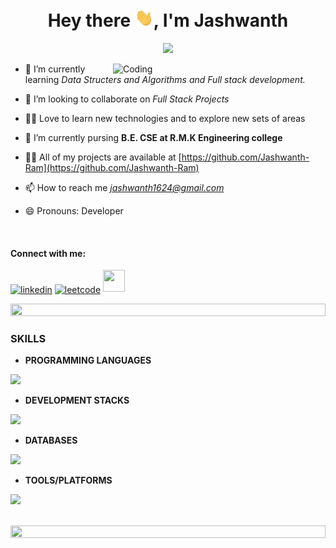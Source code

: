 <h1 align="center">Hey there <img src="https://raw.githubusercontent.com/ABSphreak/ABSphreak/master/gifs/Hi.gif" width="30px">, I'm Jashwanth</h1>
<p align="center">
  <a href="https://github.com/Ratheshan03/readme-typing-svg"><img src="https://readme-typing-svg.herokuapp.com?lines=Computer+Science+Undergraduate;Aspiring+Software+Engineer&center=true&width=500&height=50"></a>
</p>


<img align="right" alt="Coding" width="340" src="https://user-images.githubusercontent.com/74038190/229223263-cf2e4b07-2615-4f87-9c38-e37600f8381a.gif">


- 🌱 I’m currently learning *Data Structers and Algorithms and Full stack development.*

- 🤝 I’m looking to collaborate on *Full Stack Projects*

- 👨‍💻 Love to learn new technologies and to explore new sets of areas

- 🔭 I’m currently pursing  **B.E. CSE at R.M.K Engineering college**
  
- 👨‍💻 All of my projects are available at [https://github.com/Jashwanth-Ram](https://github.com/Jashwanth-Ram)

- 📫 How to reach me *jashwanth1624@gmail.com*

-  😄 Pronouns: Developer 
  
<br>

<h4 align="left">Connect with me:</h4>


<p align="left">
<a href="https://linkedin.com/in/jashwanth-ram" target="_blank" ><img align="center" src="https://raw.githubusercontent.com/rahuldkjain/github-profile-readme-generator/master/src/images/icons/Social/linked-in-alt.svg" alt="linkedin" height="30" width="40" /></a>
<a href="https://www.leetcode.com/jashcodezz" target="_blank" ><img align="center" src="https://raw.githubusercontent.com/rahuldkjain/github-profile-readme-generator/master/src/images/icons/Social/leet-code.svg" alt="leetcode" height="30" width="40" /></a>

  <a href="mailto:jashwanth1624@gmail.com">
    <img src="https://skillicons.dev/icons?i=gmail" height="35" width="35"  />
  </a>
  
</p>

<img src="https://i.imgur.com/dBaSKWF.gif" height="20" width="100%">

<h3 align="left"><b>SKILLS</b></h3>

- **PROGRAMMING LANGUAGES**
<p align="left">
  <a href="https://skillicons.dev">
    <img src="https://skillicons.dev/icons?i=c,cpp,python,java,js" />
  </a>
</p>

- **DEVELOPMENT STACKS**
<p align="left">
  <a href="https://skillicons.dev">
    <img src="https://skillicons.dev/icons?i=html,css,tailwind,react,next,prisma,express,hibernate,nodejs" />
  </a>
</p>

- **DATABASES**
<p align="left">
  <a href="https://skillicons.dev">
    <img src="https://skillicons.dev/icons?i=mysql,mongodb" />
  </a>
</p>

- **TOOLS/PLATFORMS**
<p align="left">
  <a href="https://skillicons.dev">
    <img src="https://skillicons.dev/icons?i=git,github,firebase,idea,vscode,netlify" />
  </a>
</p>
<br/>

<img src="https://i.imgur.com/dBaSKWF.gif" height="20" width="100%">
